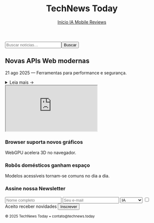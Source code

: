 <!doctype html>
<html lang="pt-br">
</body>
<head>
  <meta charset="utf-8">
  <title>TechNews Today</title>
  <meta name="viewport" content="width=device-width,initial-scale=1">
  <link rel="stylesheet" href="style.css">
</head>
<body>
  <header>
    <h1>TechNews Today</h1>
    <nav><a href="#">Início </a><a href="#">IA </a><a href="#">Mobile </a><a href="#">Reviews</a></nav>
  </header>
  <main>
    <form><input type="search" placeholder="Buscar notícias…" name="q"><button>Buscar</button></form>
    <article>
      <h2>Novas APIs Web modernas</h2>
      <p><time datetime="2025-08-21">21 ago 2025</time> — Ferramentas para performance e segurança.</p>
      <details><summary>Leia mais &rarr;</summary><p>APIs prometem desempenho nativo em apps web.</p></details>
    </article>
    <iframe title="Vídeo CC sobre tecnologia"
      src="https://www.youtube.com/embed/QspHexLngJA" allowfullscreen></iframe>
    <article>
      <h3>Browser suporta novos gráficos</h3>
      <p>WebGPU acelera 3D no navegador.</p>
    </article>
    <article>
      <h3>Robôs domésticos ganham espaço</h3>
      <p>Modelos acessíveis tornam-se comuns no dia a dia.</p>
    </article>
    <section>
      <h3>Assine nossa Newsletter</h3>
      <form>
        <input type="text" placeholder="Nome completo" required>
        <input type="email" placeholder="Seu e-mail" required>
        <select name="topico"><option>IA</option><option>Mobile</option><option>Gadgets</option></select>
        <label><input type="checkbox"> Aceito receber novidades</label>
        <button>Inscrever</button>
      </form>
    </section>
  </main>
  <footer><small>&copy; 2025 TechNews Today • contato@technews.today</small></footer>
</body>
</html>